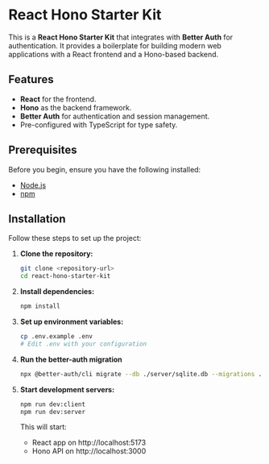 # React Hono Starter Kit

This is a **React Hono Starter Kit** that integrates with **Better Auth** for authentication. It provides a boilerplate for building modern web applications with a React frontend and a Hono-based backend.

## Features

- **React** for the frontend.
- **Hono** as the backend framework.
- **Better Auth** for authentication and session management.
- Pre-configured with TypeScript for type safety.

## Prerequisites

Before you begin, ensure you have the following installed:

- [Node.js](https://nodejs.org/)
- [npm](https://www.npmjs.com/)

## Installation

Follow these steps to set up the project:

1. **Clone the repository:**
   ```bash
   git clone <repository-url>
   cd react-hono-starter-kit
   ```

2. **Install dependencies:**
   ```bash
   npm install
   ```

3. **Set up environment variables:**
   ```bash
   cp .env.example .env
   # Edit .env with your configuration
   ```

4. **Run the better-auth migration**
    ```bash
    npx @better-auth/cli migrate --db ./server/sqlite.db --migrations ./server/src/better-auth_migrations
    ```

5. **Start development servers:**
   ```bash
   npm run dev:client
   npm run dev:server
   ```

   This will start:
   - React app on http://localhost:5173
   - Hono API on http://localhost:3000
